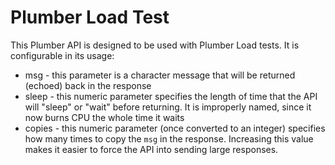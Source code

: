 # Plumber Load Test

This Plumber API is designed to be used with Plumber Load tests.  It is
configurable in its usage:

- msg - this parameter is a character message that will be returned (echoed)
back in the response
- sleep - this numeric parameter specifies the length of time that the API will
"sleep" or "wait" before returning.  It is improperly named, since it now burns
CPU the whole time it waits
- copies - this numeric parameter (once converted to an integer) specifies how
many times to copy the `msg` in the response.  Increasing this value makes it
easier to force the API into sending large responses.